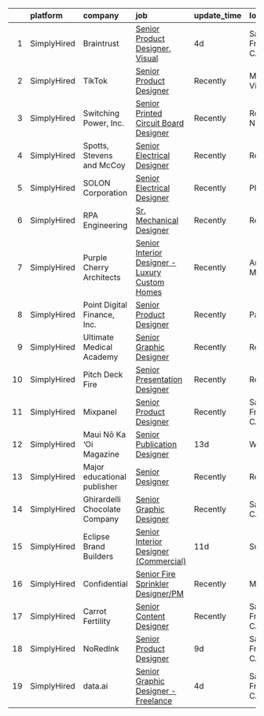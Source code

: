 

|    | platform    | company                       | job                                                                                                                                                        | update_time   | location          |
|---:|:------------|:------------------------------|:-----------------------------------------------------------------------------------------------------------------------------------------------------------|:--------------|:------------------|
|  1 | SimplyHired | Braintrust                    | [Senior Product Designer, Visual](https://www.simplyhired.com/job/6b3FdS8zT8Qke5rzdi3T9bTeUa2tWIuYQeg7mFMjrzWV5fimU1zs6Q?q=senior+designer)                | 4d            | San Francisco, CA |
|  2 | SimplyHired | TikTok                        | [Senior Product Designer](https://www.simplyhired.com/job/ZHvC97c2QGIlPQg1ZqnMtW7LS742cDQGTX7M3zoDlvab9OKl6mwN_w?q=senior+designer)                        | Recently      | Mountain View, CA |
|  3 | SimplyHired | Switching Power, Inc.         | [Senior Printed Circuit Board Designer](https://www.simplyhired.com/job/EGkLTk7i5SF53cVrlY3I6dmm6nS3uV1BWXhFe21llvHv-p_TvSbCoA?q=senior+designer)          | Recently      | Ronkonkoma, NY    |
|  4 | SimplyHired | Spotts, Stevens and McCoy     | [Senior Electrical Designer](https://www.simplyhired.com/job/OUOe_ZaLwGQ389GUziG8nwD_B822G9L9scLXhGvIxYlL6e1NRnyWIg?q=senior+designer)                     | Recently      | Reading, PA       |
|  5 | SimplyHired | SOLON Corporation             | [Senior Electrical Designer](https://www.simplyhired.com/job/jRhuRKNNSGKMJ2xB4WjCBXeATWM5poouJK1u3UWero-FNsDmmiYF5w?q=senior+designer)                     | Recently      | Phoenix, AZ       |
|  6 | SimplyHired | RPA Engineering               | [Sr. Mechanical Designer](https://www.simplyhired.com/job/xfkFcsHHywFqBVeIx3w31_nQX2XM8c6CHkE_iUrvQTKlDjzln5hFuw?q=senior+designer)                        | Recently      | Reading, PA       |
|  7 | SimplyHired | Purple Cherry Architects      | [Senior Interior Designer - Luxury Custom Homes](https://www.simplyhired.com/job/b_AtsUGTH2-alvoxK4Z_OOf8OHZ-Gk9swxloebiFOOh2vZpryFZ5zQ?q=senior+designer) | Recently      | Annapolis, MD     |
|  8 | SimplyHired | Point Digital Finance, Inc.   | [Senior Product Designer](https://www.simplyhired.com/job/vJWVS7dnTYtj0DSw5_ziJd38EPxpvg8Wl2EQM5qhhbXLdbBK576RjQ?q=senior+designer)                        | Recently      | Palo Alto, CA     |
|  9 | SimplyHired | Ultimate Medical Academy      | [Senior Graphic Designer](https://www.simplyhired.com/job/It0ds8G92SQxIuC9cL0XuxctMrn8SzBUbiedw96ra_lIyQodcRrR7Q?q=senior+designer)                        | Recently      | Remote            |
| 10 | SimplyHired | Pitch Deck Fire               | [Senior Presentation Designer](https://www.simplyhired.com/job/jYNTnV-puvkSD-LiXWowLCQsrIrlIgUc9XdxbeCKV4VMJpASc_8p9Q?q=senior+designer)                   | Recently      | Remote            |
| 11 | SimplyHired | Mixpanel                      | [Senior Product Designer](https://www.simplyhired.com/job/DR4ziTQBjX6zdQOzDXPWcSsFy3ZEsZtkieIdTGltr0-6Qe3RiKueDg?q=senior+designer)                        | Recently      | San Francisco, CA |
| 12 | SimplyHired | Maui Nō Ka ‘Oi Magazine       | [Senior Publication Designer](https://www.simplyhired.com/job/zjqo2aSaOCPIC1coaKt0In2cxRKUkmqmNlO8mXS_DLHVPioWXAlQvg?q=senior+designer)                    | 13d           | Wailuku, HI       |
| 13 | SimplyHired | Major educational publisher   | [Senior Designer](https://www.simplyhired.com/job/tVEL6zK_SehKQRaXftqRg9FLV6MqJ59VNOKZPO0_fCjFnBGHpjWtfg?q=senior+designer)                                | Recently      | Remote            |
| 14 | SimplyHired | Ghirardelli Chocolate Company | [Senior Graphic Designer](https://www.simplyhired.com/job/INZj1RwZuVtR5dWO0moJTYfQh93qPwaJ9-z_GSOgfq0IwO3ogwHI5g?q=senior+designer)                        | Recently      | San Leandro, CA   |
| 15 | SimplyHired | Eclipse Brand Builders        | [Senior Interior Designer (Commercial)](https://www.simplyhired.com/job/O31U44uTvCk6Md1bmIgfETA3an8SYJZ4OGX3bWRyC4ZDMFwFD5AwCg?q=senior+designer)          | 11d           | Suwanee, GA       |
| 16 | SimplyHired | Confidential                  | [Senior Fire Sprinkler Designer/PM](https://www.simplyhired.com/job/Qpimr_k2kSdCQKbKj6Clj6gy3BtvIRm4VxREu-soLH3_3JdoG6TpAA?q=senior+designer)              | Recently      | Marietta, GA      |
| 17 | SimplyHired | Carrot Fertility              | [Senior Content Designer](https://www.simplyhired.com/job/wr1GwIfi7yvTtcEBkRYdHDeFmZWVb09ithRJgvXBXL_v5QfOS-61Dw?q=senior+designer)                        | Recently      | San Francisco, CA |
| 18 | SimplyHired | NoRedInk                      | [Senior Product Designer](https://www.simplyhired.com/job/2QTJ1MCzjZU4WQWjK5Cbw9edc8eJx-nLeepwnubrAM7rQEe6YebOpQ?q=senior+designer)                        | 9d            | San Francisco, CA |
| 19 | SimplyHired | data.ai                       | [Senior Graphic Designer - Freelance](https://www.simplyhired.com/job/cuV_IDQTQTjTzrjnJrBylUILljgkfjv6w16TPM_BFjz8LDMNMEcL0A?q=senior+designer)            | 4d            | San Francisco, CA |